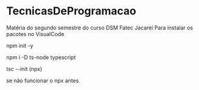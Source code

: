 # TecnicasDeProgramacao
Matéria do segundo semestre do curso DSM Fatec Jacareí
Para instalar os pacotes no VisualCode

 npm init -y

 npm i -D ts-node typescript

 tsc --init (npx)

 se não funcionar o npx antes
